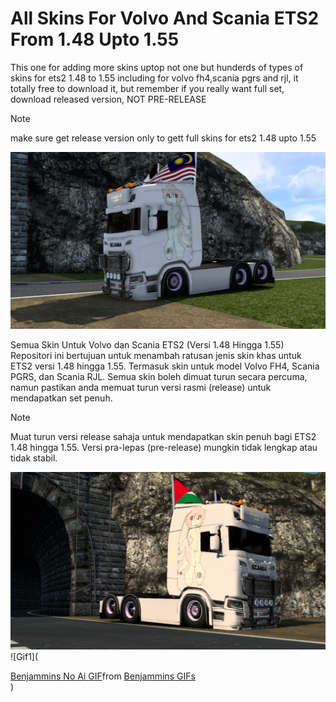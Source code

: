 # All Skins For Volvo And Scania ETS2 From 1.48 Upto 1.55
This one for adding more skins uptop not one but hunderds of types of skins for ets2 1.48 to 1.55 including for volvo fh4,scania pgrs and rjl, it totally free to download it, but remember if you really want full set, download released version, NOT PRE-RELEASE

> [!NOTE]
> make sure get release version only to gett full skins for ets2 1.48 upto 1.55

![Photo1](https://github.com/ThisisZikri2024/All-Skins-For-Volvo-And-Scania-ETS2-From-1.48-Upto-1.55/blob/main/ets2_20250822_224311_00.png)

Semua Skin Untuk Volvo dan Scania ETS2 (Versi 1.48 Hingga 1.55)
Repositori ini bertujuan untuk menambah ratusan jenis skin khas untuk ETS2 versi 1.48 hingga 1.55. Termasuk skin untuk model Volvo FH4, Scania PGRS, dan Scania RJL. Semua skin boleh dimuat turun secara percuma, namun pastikan anda memuat turun versi rasmi (release) untuk mendapatkan set penuh.

> [!NOTE]
> Muat turun versi release sahaja untuk mendapatkan skin penuh bagi ETS2 1.48 hingga 1.55. Versi pra-lepas (pre-release) mungkin tidak lengkap atau tidak stabil.

![Photo2](https://github.com/ThisisZikri2024/All-Skins-For-Volvo-And-Scania-ETS2-From-1.48-Upto-1.55/blob/main/ets2_20250824_105604_00.png)
![Gif1](<div class="tenor-gif-embed" data-postid="5394373554939380545" data-share-method="host" data-aspect-ratio="1" data-width="100%"><a href="https://tenor.com/view/benjammins-no-ai-no-to-ai-say-no-to-ai-ai-no-gif-5394373554939380545">Benjammins No Ai GIF</a>from <a href="https://tenor.com/search/benjammins-gifs">Benjammins GIFs</a></div> <script type="text/javascript" async src="https://tenor.com/embed.js"></script>)
